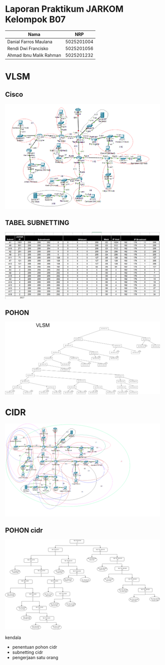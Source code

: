 # Laporan Praktikum JARKOM Kelompok B07 #

| Nama                      | NRP           |
| ------------------------- | ------------- |
| Danial Farros Maulana     | 5025201004    |
| Rendi Dwi Francisko       | 5025201056    |
| Ahmad Ibnu Malik Rahman   | 5025201232    |


# VLSM
## Cisco
![cisco](image/vlsmcisco.png)

## TABEL SUBNETTING
![subnetting](image/subnetting.png)
## POHON
![pohon](image/pohon.png)


# CIDR
![CIDR](image/CIDR.png)

## POHON cidr
![pohoncidr](image/pohoncidr.png)



kendala
- penentuan pohon cidr
- subnetting cidr
- pengerjaan satu orang